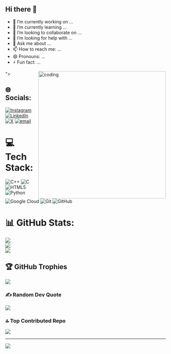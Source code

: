 ## Hi there 👋

- 🔭 I’m currently working on ...
- 🌱 I’m currently learning ...
- 👯 I’m looking to collaborate on ...
- 🤔 I’m looking for help with ...
- 💬 Ask me about ...
- 📫 How to reach me: ...
- 😄 Pronouns: ...
- ⚡ Fun fact: ...

<img align="right" alt="coding" width="400" src="https://github.com/user-attachments/assets/c4f56554-bdf9-494f-afea-865edf944dd6" /> ">















## 🌐 Socials:
[![Instagram](https://img.shields.io/badge/Instagram-%23E4405F.svg?logo=Instagram&logoColor=white)](https://instagram.com/k_ansh_goyal) [![LinkedIn](https://img.shields.io/badge/LinkedIn-%230077B5.svg?logo=linkedin&logoColor=white)](https://linkedin.com/in/anshgoyal15032007) [![X](https://img.shields.io/badge/X-black.svg?logo=X&logoColor=white)](https://x.com/k_ansh_goyal) [![email](https://img.shields.io/badge/Email-D14836?logo=gmail&logoColor=white)](mailto:anshgoyal15032007@gmail.com) 

# 💻 Tech Stack:
![C++](https://img.shields.io/badge/c++-%2300599C.svg?style=flat&logo=c%2B%2B&logoColor=white) ![C](https://img.shields.io/badge/c-%2300599C.svg?style=flat&logo=c&logoColor=white) ![HTML5](https://img.shields.io/badge/html5-%23E34F26.svg?style=flat&logo=html5&logoColor=white) ![Python](https://img.shields.io/badge/python-3670A0?style=flat&logo=python&logoColor=ffdd54) ![Google Cloud](https://img.shields.io/badge/GoogleCloud-%234285F4.svg?style=flat&logo=google-cloud&logoColor=white) ![Git](https://img.shields.io/badge/git-%23F05033.svg?style=flat&logo=git&logoColor=white) ![GitHub](https://img.shields.io/badge/github-%23121011.svg?style=flat&logo=github&logoColor=white)
# 📊 GitHub Stats:
![](https://github-readme-stats.vercel.app/api?username=ANSHGOYAL123&theme=dark&hide_border=false&include_all_commits=false&count_private=false)<br/>
![](https://nirzak-streak-stats.vercel.app/?user=ANSHGOYAL123&theme=dark&hide_border=false)<br/>
![](https://github-readme-stats.vercel.app/api/top-langs/?username=ANSHGOYAL123&theme=dark&hide_border=false&include_all_commits=false&count_private=false&layout=compact)

## 🏆 GitHub Trophies
![](https://github-profile-trophy.vercel.app/?username=ANSHGOYAL123&theme=tokyonight&no-frame=false&no-bg=false&margin-w=4)

### ✍️ Random Dev Quote
![](https://quotes-github-readme.vercel.app/api?type=horizontal&theme=radical)

### 🔝 Top Contributed Repo
![](https://github-contributor-stats.vercel.app/api?username=ANSHGOYAL123&limit=5&theme=vue&combine_all_yearly_contributions=true)

---
[![](https://visitcount.itsvg.in/api?id=ANSHGOYAL123&icon=0&color=0)](https://visitcount.itsvg.in)

<!-- Proudly created with GPRM ( https://gprm.itsvg.in ) -->
